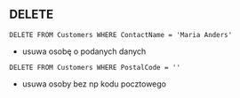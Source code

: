 ## DELETE

`DELETE FROM Customers WHERE ContactName = 'Maria Anders'`

- usuwa osobę o podanych danych 


`DELETE FROM Customers WHERE PostalCode = '' `

- usuwa osoby bez np kodu pocztowego 